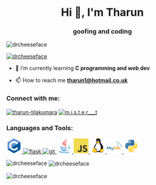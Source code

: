 <h1 align="center">Hi 👋, I'm Tharun</h1>
<h3 align="center">goofing and coding</h3>

<p align="left"> <img src="https://komarev.com/ghpvc/?username=drcheeseface&label=Profile%20views&color=0e75b6&style=flat" alt="drcheeseface" /> </p>

<p align="left"> <a href="https://github.com/ryo-ma/github-profile-trophy"><img src="https://github-profile-trophy.vercel.app/?username=drcheeseface" alt="drcheeseface" /></a> </p>

- 🌱 I’m currently learning **C programming and web dev**

- 📫 How to reach me **tharun1@hotmail.co.uk**

<h3 align="left">Connect with me:</h3>
<p align="left">
<a href="https://linkedin.com/in/tharun-tilakumara" target="blank"><img align="center" src="https://raw.githubusercontent.com/rahuldkjain/github-profile-readme-generator/master/src/images/icons/Social/linked-in-alt.svg" alt="tharun-tilakumara" height="30" width="40" /></a>
<a href="https://instagram.com/m.i.s.t.e.r___t" target="blank"><img align="center" src="https://raw.githubusercontent.com/rahuldkjain/github-profile-readme-generator/master/src/images/icons/Social/instagram.svg" alt="m.i.s.t.e.r___t" height="30" width="40" /></a>
</p>

<h3 align="left">Languages and Tools:</h3>
<p align="left"> <a href="https://www.cprogramming.com/" target="_blank" rel="noreferrer"> <img src="https://raw.githubusercontent.com/devicons/devicon/master/icons/c/c-original.svg" alt="c" width="40" height="40"/> </a> <a href="https://flask.palletsprojects.com/" target="_blank" rel="noreferrer"> <img src="https://www.vectorlogo.zone/logos/pocoo_flask/pocoo_flask-icon.svg" alt="flask" width="40" height="40"/> </a> <a href="https://git-scm.com/" target="_blank" rel="noreferrer"> <img src="https://www.vectorlogo.zone/logos/git-scm/git-scm-icon.svg" alt="git" width="40" height="40"/> </a> <a href="https://www.java.com" target="_blank" rel="noreferrer"> <img src="https://raw.githubusercontent.com/devicons/devicon/master/icons/java/java-original.svg" alt="java" width="40" height="40"/> </a> <a href="https://developer.mozilla.org/en-US/docs/Web/JavaScript" target="_blank" rel="noreferrer"> <img src="https://raw.githubusercontent.com/devicons/devicon/master/icons/javascript/javascript-original.svg" alt="javascript" width="40" height="40"/> </a> <a href="https://www.linux.org/" target="_blank" rel="noreferrer"> <img src="https://raw.githubusercontent.com/devicons/devicon/master/icons/linux/linux-original.svg" alt="linux" width="40" height="40"/> </a> <a href="https://www.mysql.com/" target="_blank" rel="noreferrer"> <img src="https://raw.githubusercontent.com/devicons/devicon/master/icons/mysql/mysql-original-wordmark.svg" alt="mysql" width="40" height="40"/> </a> <a href="https://www.python.org" target="_blank" rel="noreferrer"> <img src="https://raw.githubusercontent.com/devicons/devicon/master/icons/python/python-original.svg" alt="python" width="40" height="40"/> </a> </p>

<p><img align="left" src="https://github-readme-stats.vercel.app/api/top-langs?username=drcheeseface&show_icons=true&locale=en&layout=compact" alt="drcheeseface" /></p>

<p>&nbsp;<img align="center" src="https://github-readme-stats.vercel.app/api?username=drcheeseface&show_icons=true&locale=en" alt="drcheeseface" /></p>

<p><img align="center" src="https://github-readme-streak-stats.herokuapp.com/?user=drcheeseface&" alt="drcheeseface" /></p>
